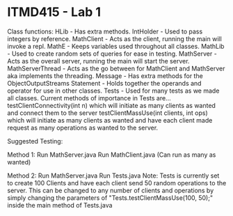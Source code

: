 # ITMD415 - Lab 1

Class functions:
HLib - Has extra methods.
IntHolder - Used to pass integers by reference.
MathClient - Acts as the client, running the main will invoke a repl.
MathE - Keeps variables used throughout all classes.
MathLib - Used to create random sets of queries for ease in testing.
MathServer - Acts as the overall server, running the main will start the server.
MathServerThread - Acts as the go between for MathClient and MathServer aka implements the threading.
Message - Has extra methods for the ObjectOutputStreams
Statement - Holds together the operands and operator for use in other classes.
Tests - Used for many tests as we made all classes. 
        Current methods of importance in Tests are...
        testClientConnectivity(int n) which will initiate as many clients as wanted and connect them to the server
        testClientMassUse(int clients, int ops) which will initiate as many clients as wanted and have each client made request as many operations as wanted to the server.
        
Suggested Testing:

Method 1:
Run MathServer.java
Run MathClient.java (Can run as many as wanted)

Method 2:
Run MathServer.java
Run Tests.java
Note: Tests is currently set to create 100 Clients and have each client send 50 random operations to the server.
      This can be changed to any number of clients and operations by simply changing the parameters of "Tests.testClientMassUse(100, 50);" inside the main method of Tests.java